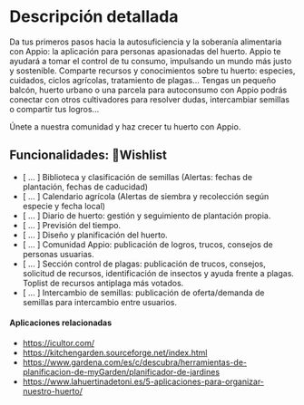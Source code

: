 # Descripción detallada
Da tus primeros pasos hacia la autosuficiencia y la soberanía alimentaria con Appio: la aplicación para personas apasionadas del huerto.
Appio te ayudará a tomar el control de tu consumo, impulsando un mundo más justo y sostenible.
Comparte recursos y conocimientos sobre tu huerto: especies, cuidados, ciclos agrícolas, tratamiento de plagas...
Tengas un pequeño balcón, huerto urbano o una parcela para autoconsumo con Appio podrás conectar con otros cultivadores para resolver dudas, intercambiar semillas o compartir tus logros...

Únete a nuestra comunidad y haz crecer tu huerto con Appio.

## Funcionalidades: 💚Wishlist

- [ ... ] Biblioteca y clasificación de semillas (Alertas: fechas de plantación, fechas de caducidad)
- [ ... ] Calendario agrícola (Alertas de siembra y recolección según especie y fecha local)
- [ ... ] Diario de huerto: gestión y seguimiento de plantación propia.
- [ ... ] Previsión del tiempo.
- [ ... ] Diseño y planificación del huerto.
- [ ... ] Comunidad Appio: publicación de logros, trucos, consejos de personas usuarias.
- [ ... ] Sección control de plagas: publicación de trucos, consejos, solicitud de recursos, identificación de insectos y ayuda frente a plagas. Toplist de recursos antiplaga más votados.
- [ ... ] Intercambio de semillas: publicación de oferta/demanda de semillas  para intercambio entre usuarios.


#### Aplicaciones relacionadas
- 	https://icultor.com/
- https://kitchengarden.sourceforge.net/index.html
- https://www.gardena.com/es/c/descubra/herramientas-de-planificacion-de-myGarden/planificador-de-jardines
- https://www.lahuertinadetoni.es/5-aplicaciones-para-organizar-nuestro-huerto/
